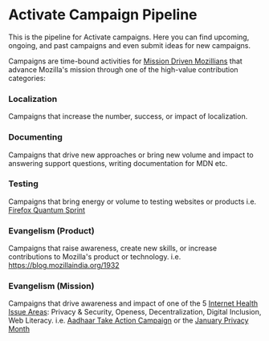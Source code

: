# Activate Campaign Pipeline

This is the pipeline for Activate campaigns. Here you can find upcoming, ongoing, and past campaigns and even submit ideas for new campaigns. 

Campaigns are time-bound activities for [Mission Driven Mozillians](https://wiki.mozilla.org/Innovation/Projects/Mission-Driven_Mozillians_Strategy) that advance Mozilla's mission through one of the high-value contribution categories:  

### Localization
Campaigns that increase the number, success, or impact of localization.

### Documenting
Campaigns that drive new approaches or bring new volume and impact to answering support questions, writing documentation for MDN etc.  

### Testing 
Campaigns that bring energy or volume to testing websites or products i.e. [Firefox Quantum Sprint](https://firefoxsprint.mozilla.community/)

### Evangelism (Product)
Campaigns that raise awareness, create new skills, or increase contributions to Mozilla's product or technology. i.e. https://blog.mozillaindia.org/1932

### Evangelism (Mission)
Campaigns that drive awareness and impact of one of the 5 [Internet Health Issue Areas](https://www.mozilla.org/en-US/internet-health/): Privacy & Security, Openess, Decentralization, Digital Inclusion, Web Literacy. i.e. [Aadhaar Take Action Campaign](https://foundation.mozilla.org/campaigns/aadhaar/take-action/) or the [January Privacy Month](https://wiki.mozilla.org/India/task_force/Policy_and_Advocacy/January_Privacy_Month_Campaign) 
